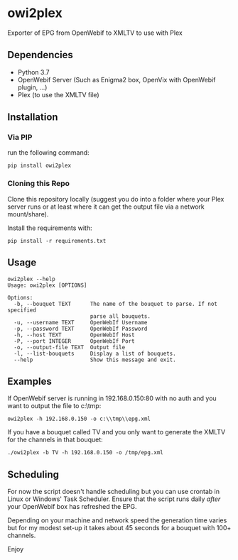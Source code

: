# owi2plex
Exporter of EPG from OpenWebif to XMLTV to use with Plex

## Dependencies
* Python 3.7
* OpenWebif Server (Such as Enigma2 box, OpenVix with OpenWebif plugin, ...)
* Plex (to use the XMLTV file)

## Installation
### Via PIP
run the following command:

`pip install owi2plex`

### Cloning this Repo
Clone this repository locally (suggest you do into a folder where your Plex server runs or at least where it can get the output file via a network mount/share).

Install the requirements with:

`pip install -r requirements.txt`

## Usage
```
owi2plex --help
Usage: owi2plex [OPTIONS]

Options:
  -b, --bouquet TEXT      The name of the bouquet to parse. If not specified
                          parse all bouquets.
  -u, --username TEXT     OpenWebIf Username
  -p, --password TEXT     OpenWebIf Password
  -h, --host TEXT         OpenWebIf Host
  -P, --port INTEGER      OpenWebIf Port
  -o, --output-file TEXT  Output file
  -l, --list-bouquets     Display a list of bouquets.
  --help                  Show this message and exit.
```

## Examples

If OpenWebif server is running in 192.168.0.150:80 with no auth and you want to output the file to c:\tmp\:

`owi2plex -h 192.168.0.150 -o c:\\tmp\\epg.xml`

If you have a bouquet called TV and you only want to generate the XMLTV for the channels in that bouquet:

`./owi2plex -b TV -h 192.168.0.150 -o /tmp/epg.xml`

## Scheduling

For now the script doesn't handle scheduling but you can use crontab in Linux or Windows' Task Scheduler. Ensure that the script runs daily *after* your OpenWebif box has refreshed the EPG.

Depending on your machine and network speed the generation time varies but for my modest set-up it takes about 45 seconds for a bouquet with 100+ channels.

Enjoy
